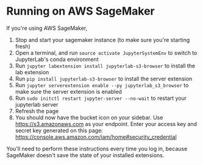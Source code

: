 # Running on AWS SageMaker

If you're using AWS SageMaker,

1. Stop and start your sagemaker instance (to make sure you're starting fresh)
2. Open a terminal, and run `source activate JupyterSystemEnv` to switch to JupyterLab's conda environment
3. Run `jupyter labextension install jupyterlab-s3-browser` to install the lab extension
4. Run `pip install jupyterlab-s3-browser` to install the server extension
5. Run `jupyter serverextension enable --py jupyterlab_s3_browser` to make sure the server extension is enabled
6. Run `sudo initctl restart jupyter-server --no-wait` to restart your jupyterlab server
7. Refresh the page
8. You should now have the bucket icon on your sidebar. Use https://s3.amazonaws.com as your endpoint. Enter your access key and secret key generated on this page: https://console.aws.amazon.com/iam/home#security_credential

You'll need to perform these instructions every time you log in, because SageMaker doesn't save the state of your installed extensions.
